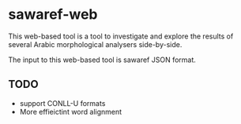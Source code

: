 # sawaref-web
This web-based tool is a tool to investigate and explore the results of several Arabic morphological analysers side-by-side.

The input to this web-based tool is sawaref JSON format.

## TODO
- support CONLL-U formats
- More effieictint word alignment
